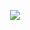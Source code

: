 <p align="center">
  <a href="https://react.dev">
    <img src="https://skillicons.dev/icons?i=react" />
  </a>
</p>
